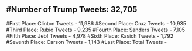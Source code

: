 #Number of Trump Tweets: 32,705
---
#First Place: Clinton Tweets - 11,986
#Second Place: Cruz Tweets - 10,935
#Third Place: Rubio Tweets - 9,235
#Fourth Place: Sanders Tweets - 7,105
#Fifth Place: Jeb! Tweets - 4,978
#Sixth Place: Kasich Tweets - 1,792
#Seventh Place: Carson Tweets - 1,143
#Last Place: Total Tweets -  
